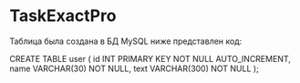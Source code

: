 # TaskExactPro
Таблица была создана в БД MySQL ниже представлен код:


CREATE TABLE user
(
    id INT PRIMARY KEY NOT NULL AUTO_INCREMENT,
    name VARCHAR(30) NOT NULL,
    text VARCHAR(300) NOT NULL
);
